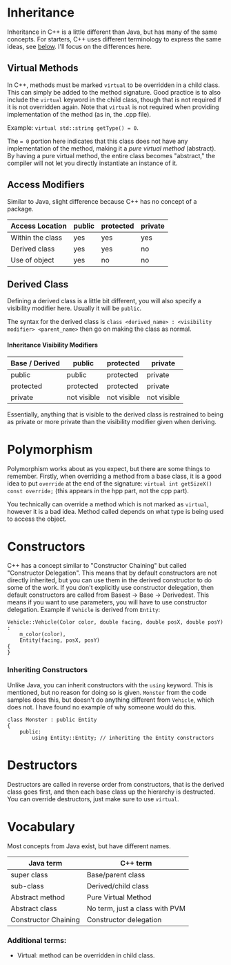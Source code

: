 # Inheritance
Inheritance in C++ is a little different than Java, but has many of the same concepts. For starters, C++ uses different
terminology to express the same ideas, see [below](#vocabulary). I'll focus on the differences here.

## Virtual Methods
In C++, methods must be marked `virtual` to be overridden in a child class. This can simply be added to the method
signature. Good practice is to also include the `virtual` keyword in the child class, though that is not required if it
is not overridden again. Note that `virtual` is not required when providing implementation of the method (as in, the
.cpp file).

Example: `virtual std::string getType() = 0`. 

The `= 0` portion here indicates that this class does not have
any implementation of the method, making it a *pure virtual method* (abstract). By having a pure virtual method, the
entire class becomes "abstract," the compiler will not let you directly instantiate an instance of it.

## Access Modifiers
Similar to Java, slight difference because C++ has no concept of a package.

|Access Location   |public |protected |private|
|------------------|-------|----------|-------|
|Within the class  | yes   | yes      | yes   |
|Derived class     | yes   | yes      | no    |
|Use of object     | yes   | no       | no    |

## Derived Class
Defining a derived class is a little bit different, you will also specify a visibility modifier here. Usually it will be
`public`.

The syntax for the derived class is `class <derived_name> : <visibility modifier> <parent_name>` then go on making the class as normal.

#### Inheritance Visibility Modifiers
|Base / Derived     |public      |protected   |private     |
|-------------------|------------|------------|------------|
|public             |public      |protected   |private     |
|protected          |protected   |protected   |private     |
|private            |not visible |not visible |not visible |

Essentially, anything that is visible to the derived class is restrained to being as private or more private than the
visibility modifier given when deriving.

# Polymorphism
Polymorphism works about as you expect, but there are some things to remember. Firstly, when overriding a method from a
base class, it is a good idea to put `override` at the end of the signature: `virtual int getSizeX() const override;`
(this appears in the hpp part, not the cpp part).

You technically can override a method which is not marked as `virtual`, however it is a bad idea. Method called depends
on what type is being used to access the object.

# Constructors
C++ has a concept similar to "Constructor Chaining" but called "Constructor Delegation". This means that by default
constructors are not directly inherited, but you can use them in the derived constructor to do some of the work.
If you don't explicitly use constructor delegation, then default constructors are called from Basest -> Base -> Derivedest.
This means if you want to use parameters, you will have to use constructor delegation.
Example if `Vehicle` is derived from `Entity`:
```
Vehicle::Vehicle(Color color, double facing, double posX, double posY) :
    m_color(color),
    Entity(facing, posX, posY)
{
}
```

### Inheriting Constructors

Unlike Java, you can inherit constructors with the `using` keyword. This is mentioned, but no reason for doing so is
given. `Monster` from the code samples does this, but doesn't do anything different from `Vehicle`, which does not.
I have found no example of why someone would do this.
```
class Monster : public Entity
{
    public:
        using Entity::Entity; // inheriting the Entity constructors
```

# Destructors
Destructors are called in reverse order from constructors, that is the derived class goes first, and then each base
class up the hierarchy is destructed. You can override destructors, just make sure to use `virtual`.


# Vocabulary
Most concepts from Java exist, but have different names.

|Java term                 | C++ term                       |
|--------------------------|--------------------------------|
|super class               | Base/parent class              |
|sub-class                 | Derived/child class            |
|Abstract method           | Pure Virtual Method            |
|Abstract class            | No term, just a class with PVM |
|Constructor Chaining      | Constructor delegation         |

### Additional terms:
- Virtual: method can be overridden in child class.
